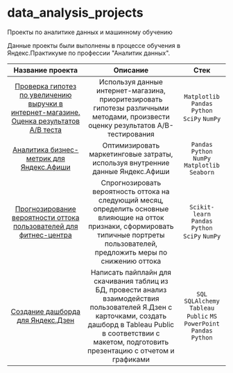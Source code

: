 #  data_analysis_projects
Проекты по аналитике данных и машинному обучению

Данные проекты были выполнены в процессе обучения в Яндекс.Практикуме по профессии "Аналитик данных".


|Название проекта|Описание|Стек|
|:-----:|:-----:|:-----:|
|[Проверка гипотез по увеличению выручки в интернет-магазине. Оценка результатов A/B теста](https://github.com/eierusalimova/my_projects/tree/main/AB-test)|Используя данные интернет-магазина, приоритезировать гипотезы различными методами, произвести оценку результатов A/B-тестирования | `Matplotlib` `Pandas` `Python` `SciPy` `NumPy` |
|[Аналитика бизнес-метрик для Яндекс.Афиши](https://github.com/eierusalimova/my_projects/tree/main/Bussines_metrics)|Оптимизировать маркетинговые затраты, используя внутренние данные Яндекс.Афиши| `Pandas` `Python` `NumPy` `Matplotlib` `Seaborn` |
|[Прогнозирование вероятности оттока пользователей для фитнес-центра](https://github.com/eierusalimova/my_projects/tree/main/Churn_predict)|Cпрогнозировать вероятность оттока на следующий месяц, определить основные влияющие на отток признаки, сформировать типичные портреты пользователей, предложить меры по снижению оттока| `Scikit-learn` `Pandas` `Python` `SciPy` `NumPy` |
|[Создание дашборда для Яндекс.Дзен](https://github.com/eierusalimova/my_projects/tree/main/Dashboard_Tableau)|Написать пайплайн для скачивания таблиц из БД, провести анализ взаимодействия пользователей Я.Дзен с карточками, создать дашборд в Tableau Public в соответствии с макетом, подготовить презентацию с отчетом и графиками|`SQL` `SQLAlchemy` `Tableau Public` `MS PowerPoint` `Pandas` `Python`|
